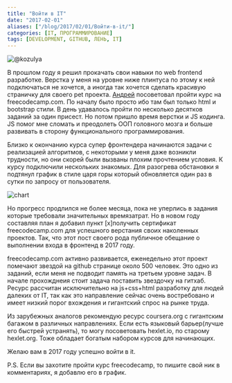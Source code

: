 ```yaml
---
title: "Войти в IT"
date: "2017-02-01"
aliases: ["/blog/2017/02/01/Войти-в-it/"]
categories: [IT, ПРОГРАММИРОВАНИЕ]
tags: [DEVELOPMENT, GITHUB, ЛЕНЬ, IT]
---
```


![@kozulya](/img/enter-to-it/47e102db-4242-46ec-913b-af5a74d77d6e.jpg)

В прошлом году я решил прокачать свои навыки по web frontend разработке. Верстка у меня на уровне ниже плинтуса по этому к ней подключаться не хочется, а иногда так хочется сделать красивую страничку для своего pet проекта. [Андрей](http://wanna-be.pro/) посоветовал пройти курс на freecodecamp.com. По началу было просто ибо там был только html и bootstrap стили. В день удавалось пройти по несколько десятков заданий за один присест. Но потом пришло время верстки и JS кодинга. JS помог мне сломать и преодолеть ООП головного мозга и больше развивать в сторону функционального программирования.

Близко к окончанию курса супер фронтендера начинаются задачи с реализацией алгоритмов, с некоторыми у меня даже возникли трудности, но они скорей были вызваны плохим прочтением условия. К курсу подключили нескольких знакомых.
Для разогрева обстановки я подтянул график в стиле царя горы который обновляется один раз в сутки по запросу от пользователя.

![chart](/img/enter-to-it/chart.png)

Но прогресс продлился не более месяца, пока не уперлись в задания которые требовали значительных времязатрат. Но в новом году составляя план я добавил пункт [x]получить сертификат freecodecamp.com для успешного верстания своих наколенных проектов. Так, что этот пост своего рода публичное обещание о выполнении входа в фронтенд в 2017 году.

freecodecamp.com активно развивается, еженедельно этот проект помечают звездой на github странице около 500 человек. Это одно из заданий, если меня не подводит память на третьем уровне задач. В начале прохожднеия стоит задача поставить звездочку на гитхаб. Ресурс рассчитан исключительно на js+css+html разработку для людей далеких от IT, так как это направление сейчас очень востребовано и имеет низкий порог вхождения и гигантский спрос на рынке труда.

Из зарубежных аналогов рекомендую ресурс coursera.org с гигантским багажом в различных направлениях. Если есть языковый барьер(лучше его быстрей устранять), то могу посоветовать hexlet.io, по старому hexlet.org. Тоже обладает богатым набором курсов для начинающих.

Желаю вам в 2017 году успешно войти в it.

P.S. Если вы захотите пройти курс freecodecamp, то пишите свой ник в комментариях, я добавлю его в график.